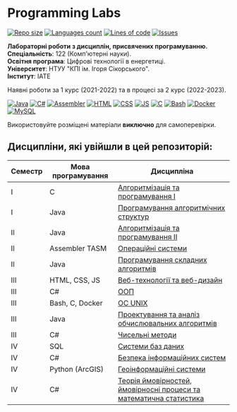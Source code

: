 # Programming Labs

[![Repo size](https://img.shields.io/github/repo-size/xairaven/KPI-Labs?style=flat-square)](#)
[![Languages count](https://img.shields.io/github/languages/count/xairaven/KPI-Labs?style=flat-square)](#)
[![Lines of code](https://img.shields.io/tokei/lines/github/xairaven/KPI-Labs?style=flat-square)](#)
[![Issues](https://img.shields.io/github/issues/xairaven/KPI-Labs?style=flat-square)](#)

**Лабораторні роботи з дисциплін, присвячених програмуванню.**<br>
**Спеціальність**: 122 (Комп'ютерні науки).<br>
**Освітня програма**: Цифрові технології в енергетиці.<br>
**Університет**: НТУУ "КПІ ім. Ігоря Сікорського".<br>
**Інститут**: ІАТЕ<br>

Наявні роботи за 1 курс (2021-2022) та в процесі за 2 курс (2022-2023).<br>

[![Java](https://img.shields.io/badge/Java-E87000?style=for-the-badge&logo=coffeescript&logoColor=white)](#)
[![C#](https://img.shields.io/badge/c%23-purple?style=for-the-badge&logo=csharp&logoColor=white)](#)
[![Assembler](https://img.shields.io/badge/TASM-005494?style=for-the-badge&logo=assemblyscript&logoColor=white)](#)
[![HTML](https://img.shields.io/badge/HTML-DD4A25?style=for-the-badge&logo=html5&logoColor=white)](#)
[![CSS](https://img.shields.io/badge/CSS-254ADD?style=for-the-badge&logo=css3&logoColor=white)](#)
[![JS](https://img.shields.io/badge/JS-EFD81D?style=for-the-badge&logo=Javascript&logoColor=white)](#)
[![C](https://img.shields.io/badge/C-7B8794?style=for-the-badge&logo=c&logoColor=white)](#)
[![Bash](https://img.shields.io/badge/Bash-374B42?style=for-the-badge&logo=gnubash&logoColor=white)](#)
[![Docker](https://img.shields.io/badge/Docker-082135?style=for-the-badge&logo=docker&logoColor=2496EE)](#)
[![MySQL](https://img.shields.io/badge/MySQL-4479A1?style=for-the-badge&logo=mysql&logoColor=FFF)](#)

[//]: [![Python](https://img.shields.io/badge/Python-005494?style=for-the-badge&logo=python&logoColor=yellow)](#)

Використовуйте розміщені матеріали **виключно** для самоперевірки.

## Дисципліни, які увійшли в цей репозиторій:

Семестр | Мова програмування | Дисципліна               
------- | ----------------------- | -----------------------
I | C | [Алгоритмізація та програмування I](https://github.com/xairaven/kpi_labs/tree/main/1stSemester/Algorithmization%20and%20programming%20(I))
I | Java | [Програмування алгоритмічних структур](https://github.com/xairaven/kpi_labs/tree/main/1stSemester/Programming%20algorithmic%20structures)
II | Java | [Алгоритмізація та програмування II](https://github.com/xairaven/KPI-Labs/tree/main/2ndSemester/Algorithmization%20and%20programming%20(II))
II | Assembler TASM | [Операційні системи](https://github.com/xairaven/kpi_labs/tree/main/2ndSemester/Operating%20Systems)
II | Java | [Програмування складних алгоритмів](https://github.com/xairaven/kpi_labs/tree/main/2ndSemester/Programming%20complex%20algorithms)
III | HTML, CSS, JS | [Веб-технології та веб-дизайн](https://github.com/xairaven/kpi_labs/tree/main/3rdSemester/Web%20Design)
III | С# | [ООП](https://github.com/xairaven/kpi_labs/tree/main/3rdSemester/OOP)
III | Bash, C, Docker | [ОС UNIX](https://github.com/xairaven/kpi_labs/tree/main/3rdSemester/OS%20UNIX)
III | Java | [Проектування та аналіз обчислювальних алгоритмів](https://github.com/xairaven/kpi_labs/tree/main/3rdSemester/DACA)
III | C# | [Чисельні методи](https://github.com/xairaven/kpi_labs/tree/main/3rdSemester/Numerical%20Analysis)
IV | SQL | [Системи баз даних](https://github.com/xairaven/kpi_labs/tree/main/4thSemester/Database%20Systems)
IV | C# | [Безпека інформаційних систем](https://github.com/xairaven/kpi_labs/tree/main/4thSemester/Information%20Security)
IV | Python (ArcGIS) | [Геоінформаційні системи](https://github.com/xairaven/kpi_labs/tree/main/4thSemester/Geoinformation%20Systems)
IV | C# | [Теорія ймовірностей, ймовірносні процеси та математична статистика](https://github.com/xairaven/kpi_labs/tree/main/4thSemester/Statistics)